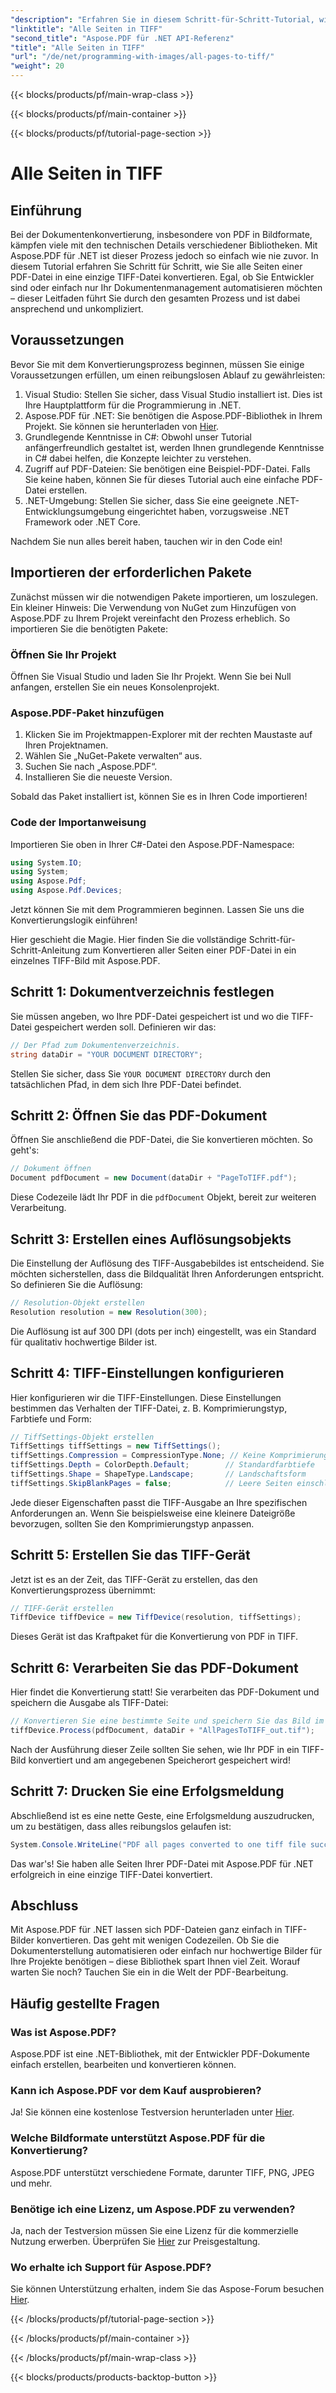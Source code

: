 ```yaml
---
"description": "Erfahren Sie in diesem Schritt-für-Schritt-Tutorial, wie Sie mit Aspose.PDF für .NET alle Seiten einer PDF-Datei in TIFF konvertieren. Einfache und effiziente Dokumentenverwaltung."
"linktitle": "Alle Seiten in TIFF"
"second_title": "Aspose.PDF für .NET API-Referenz"
"title": "Alle Seiten in TIFF"
"url": "/de/net/programming-with-images/all-pages-to-tiff/"
"weight": 20
---
```


{{< blocks/products/pf/main-wrap-class >}}

{{< blocks/products/pf/main-container >}}

{{< blocks/products/pf/tutorial-page-section >}}

# Alle Seiten in TIFF

## Einführung

Bei der Dokumentenkonvertierung, insbesondere von PDF in Bildformate, kämpfen viele mit den technischen Details verschiedener Bibliotheken. Mit Aspose.PDF für .NET ist dieser Prozess jedoch so einfach wie nie zuvor. In diesem Tutorial erfahren Sie Schritt für Schritt, wie Sie alle Seiten einer PDF-Datei in eine einzige TIFF-Datei konvertieren. Egal, ob Sie Entwickler sind oder einfach nur Ihr Dokumentenmanagement automatisieren möchten – dieser Leitfaden führt Sie durch den gesamten Prozess und ist dabei ansprechend und unkompliziert.

## Voraussetzungen

Bevor Sie mit dem Konvertierungsprozess beginnen, müssen Sie einige Voraussetzungen erfüllen, um einen reibungslosen Ablauf zu gewährleisten:

1. Visual Studio: Stellen Sie sicher, dass Visual Studio installiert ist. Dies ist Ihre Hauptplattform für die Programmierung in .NET.
2. Aspose.PDF für .NET: Sie benötigen die Aspose.PDF-Bibliothek in Ihrem Projekt. Sie können sie herunterladen von [Hier](https://releases.aspose.com/pdf/net/).
3. Grundlegende Kenntnisse in C#: Obwohl unser Tutorial anfängerfreundlich gestaltet ist, werden Ihnen grundlegende Kenntnisse in C# dabei helfen, die Konzepte leichter zu verstehen.
4. Zugriff auf PDF-Dateien: Sie benötigen eine Beispiel-PDF-Datei. Falls Sie keine haben, können Sie für dieses Tutorial auch eine einfache PDF-Datei erstellen.
5. .NET-Umgebung: Stellen Sie sicher, dass Sie eine geeignete .NET-Entwicklungsumgebung eingerichtet haben, vorzugsweise .NET Framework oder .NET Core.

Nachdem Sie nun alles bereit haben, tauchen wir in den Code ein!

## Importieren der erforderlichen Pakete

Zunächst müssen wir die notwendigen Pakete importieren, um loszulegen. Ein kleiner Hinweis: Die Verwendung von NuGet zum Hinzufügen von Aspose.PDF zu Ihrem Projekt vereinfacht den Prozess erheblich. So importieren Sie die benötigten Pakete:

### Öffnen Sie Ihr Projekt

Öffnen Sie Visual Studio und laden Sie Ihr Projekt. Wenn Sie bei Null anfangen, erstellen Sie ein neues Konsolenprojekt.

### Aspose.PDF-Paket hinzufügen

1. Klicken Sie im Projektmappen-Explorer mit der rechten Maustaste auf Ihren Projektnamen.
2. Wählen Sie „NuGet-Pakete verwalten“ aus.
3. Suchen Sie nach „Aspose.PDF“.
4. Installieren Sie die neueste Version.

Sobald das Paket installiert ist, können Sie es in Ihren Code importieren!

### Code der Importanweisung

Importieren Sie oben in Ihrer C#-Datei den Aspose.PDF-Namespace:

```csharp
using System.IO;
using System;
using Aspose.Pdf;
using Aspose.Pdf.Devices;
```

Jetzt können Sie mit dem Programmieren beginnen. Lassen Sie uns die Konvertierungslogik einführen!

Hier geschieht die Magie. Hier finden Sie die vollständige Schritt-für-Schritt-Anleitung zum Konvertieren aller Seiten einer PDF-Datei in ein einzelnes TIFF-Bild mit Aspose.PDF.

## Schritt 1: Dokumentverzeichnis festlegen

Sie müssen angeben, wo Ihre PDF-Datei gespeichert ist und wo die TIFF-Datei gespeichert werden soll. Definieren wir das:

```csharp
// Der Pfad zum Dokumentenverzeichnis.
string dataDir = "YOUR DOCUMENT DIRECTORY";
```

Stellen Sie sicher, dass Sie `YOUR DOCUMENT DIRECTORY` durch den tatsächlichen Pfad, in dem sich Ihre PDF-Datei befindet.

## Schritt 2: Öffnen Sie das PDF-Dokument

Öffnen Sie anschließend die PDF-Datei, die Sie konvertieren möchten. So geht's:

```csharp
// Dokument öffnen
Document pdfDocument = new Document(dataDir + "PageToTIFF.pdf");
```

Diese Codezeile lädt Ihr PDF in die `pdfDocument` Objekt, bereit zur weiteren Verarbeitung.

## Schritt 3: Erstellen eines Auflösungsobjekts

Die Einstellung der Auflösung des TIFF-Ausgabebildes ist entscheidend. Sie möchten sicherstellen, dass die Bildqualität Ihren Anforderungen entspricht. So definieren Sie die Auflösung:

```csharp
// Resolution-Objekt erstellen
Resolution resolution = new Resolution(300);
```

Die Auflösung ist auf 300 DPI (dots per inch) eingestellt, was ein Standard für qualitativ hochwertige Bilder ist.

## Schritt 4: TIFF-Einstellungen konfigurieren

Hier konfigurieren wir die TIFF-Einstellungen. Diese Einstellungen bestimmen das Verhalten der TIFF-Datei, z. B. Komprimierungstyp, Farbtiefe und Form:

```csharp
// TiffSettings-Objekt erstellen
TiffSettings tiffSettings = new TiffSettings();
tiffSettings.Compression = CompressionType.None; // Keine Komprimierung
tiffSettings.Depth = ColorDepth.Default;        // Standardfarbtiefe
tiffSettings.Shape = ShapeType.Landscape;       // Landschaftsform
tiffSettings.SkipBlankPages = false;            // Leere Seiten einschließen
```

Jede dieser Eigenschaften passt die TIFF-Ausgabe an Ihre spezifischen Anforderungen an. Wenn Sie beispielsweise eine kleinere Dateigröße bevorzugen, sollten Sie den Komprimierungstyp anpassen.

## Schritt 5: Erstellen Sie das TIFF-Gerät

Jetzt ist es an der Zeit, das TIFF-Gerät zu erstellen, das den Konvertierungsprozess übernimmt:

```csharp
// TIFF-Gerät erstellen
TiffDevice tiffDevice = new TiffDevice(resolution, tiffSettings);
```

Dieses Gerät ist das Kraftpaket für die Konvertierung von PDF in TIFF.

## Schritt 6: Verarbeiten Sie das PDF-Dokument

Hier findet die Konvertierung statt! Sie verarbeiten das PDF-Dokument und speichern die Ausgabe als TIFF-Datei:

```csharp
// Konvertieren Sie eine bestimmte Seite und speichern Sie das Bild im Stream
tiffDevice.Process(pdfDocument, dataDir + "AllPagesToTIFF_out.tif");
```

Nach der Ausführung dieser Zeile sollten Sie sehen, wie Ihr PDF in ein TIFF-Bild konvertiert und am angegebenen Speicherort gespeichert wird!

## Schritt 7: Drucken Sie eine Erfolgsmeldung

Abschließend ist es eine nette Geste, eine Erfolgsmeldung auszudrucken, um zu bestätigen, dass alles reibungslos gelaufen ist:

```csharp
System.Console.WriteLine("PDF all pages converted to one tiff file successfully!");
```

Das war's! Sie haben alle Seiten Ihrer PDF-Datei mit Aspose.PDF für .NET erfolgreich in eine einzige TIFF-Datei konvertiert.

## Abschluss

Mit Aspose.PDF für .NET lassen sich PDF-Dateien ganz einfach in TIFF-Bilder konvertieren. Das geht mit wenigen Codezeilen. Ob Sie die Dokumenterstellung automatisieren oder einfach nur hochwertige Bilder für Ihre Projekte benötigen – diese Bibliothek spart Ihnen viel Zeit. Worauf warten Sie noch? Tauchen Sie ein in die Welt der PDF-Bearbeitung.

## Häufig gestellte Fragen

### Was ist Aspose.PDF?
Aspose.PDF ist eine .NET-Bibliothek, mit der Entwickler PDF-Dokumente einfach erstellen, bearbeiten und konvertieren können.

### Kann ich Aspose.PDF vor dem Kauf ausprobieren?
Ja! Sie können eine kostenlose Testversion herunterladen unter [Hier](https://releases.aspose.com/).

### Welche Bildformate unterstützt Aspose.PDF für die Konvertierung?
Aspose.PDF unterstützt verschiedene Formate, darunter TIFF, PNG, JPEG und mehr.

### Benötige ich eine Lizenz, um Aspose.PDF zu verwenden?
Ja, nach der Testversion müssen Sie eine Lizenz für die kommerzielle Nutzung erwerben. Überprüfen Sie [Hier](https://purchase.aspose.com/) zur Preisgestaltung.

### Wo erhalte ich Support für Aspose.PDF?
Sie können Unterstützung erhalten, indem Sie das Aspose-Forum besuchen [Hier](https://forum.aspose.com/c/pdf/10).

{{< /blocks/products/pf/tutorial-page-section >}}

{{< /blocks/products/pf/main-container >}}

{{< /blocks/products/pf/main-wrap-class >}}

{{< blocks/products/products-backtop-button >}}